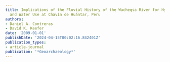 ```yaml
---
title: Implications of the Fluvial History of the Wacheqsa River for Hydrologic Engineering
  and Water Use at Chavín de Huántar, Peru
authors:
- Daniel A. Contreras
- David K. Keefer
date: '2009-01-01'
publishDate: '2024-04-15T00:02:16.842401Z'
publication_types:
- article-journal
publication: '*Geoarchaeology*'
---
```

